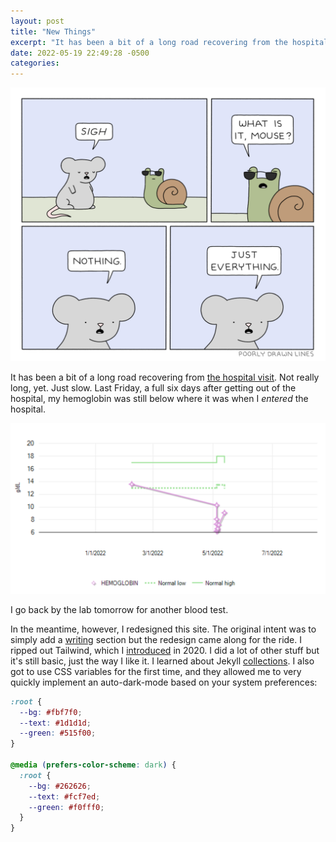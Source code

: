 ```yaml
---
layout: post
title: "New Things"
excerpt: "It has been a bit of a long road recovering from the hospital visit."
date: 2022-05-19 22:49:28 -0500
categories: 
---
```


[![](/assets/2022/05/lines.png)](https://poorlydrawnlines.com/comic/what-is-it/)

It has been a bit of a long road recovering from [the hospital visit](/2022/05/08/the-hospital/). Not really long, yet. Just slow. Last Friday, a full six days after getting out of the hospital, my hemoglobin was still below where it was when I _entered_ the hospital.

![](/assets/2022/05/hemoglobin.png "Here's a fun graph!")

I go back by the lab tomorrow for another blood test.

In the meantime, however, I redesigned this site. The original intent was to simply add a [writing](/writing) section but the redesign came along for the ride. I ripped out Tailwind, which I [introduced](/2020/11/29/new-coat-of-paint/) in 2020. I did a lot of other stuff but it's still basic, just the way I like it. I learned about Jekyll [collections](https://jekyllrb.com/docs/collections/). I also got to use CSS variables for the first time, and they allowed me to very quickly implement an auto-dark-mode based on your system preferences:

```css
:root {
  --bg: #fbf7f0;
  --text: #1d1d1d;
  --green: #515f00;
}

@media (prefers-color-scheme: dark) {
  :root {
    --bg: #262626;
    --text: #fcf7ed;
    --green: #f0fff0;
  }
}
```
